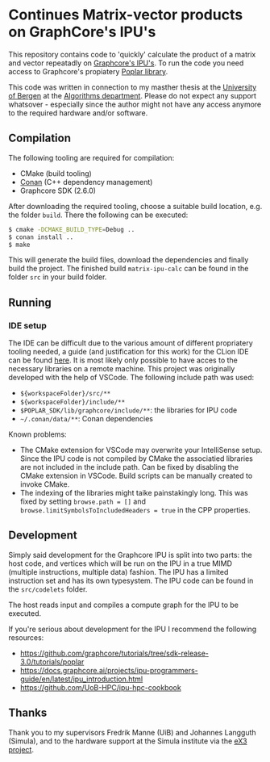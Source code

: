 # Continues Matrix-vector products on GraphCore's IPU's
This repository contains code to 'quickly' calculate the product of a matrix and vector repeatadly on [Graphcore's IPU's](https://www.graphcore.ai/products/ipu). To run the code you need access to Graphcore's propiatery [Poplar library](https://www.graphcore.ai/products/poplar).

This code was written in connection to my masther thesis at the [University of Bergen](https://uib.no/en) at the [Algorithms department](https://www.uib.no/en/rg/algo). Please do not expect any support whatsover - especially since the author might not have any access anymore to the required hardware and/or software.

## Compilation
The following tooling are required for compilation:
- CMake (build tooling)
- [Conan](https://conan.io/) (C++ dependency management)
- Graphcore SDK (2.6.0)

After downloading the required tooling, choose a suitable build location, e.g. the folder `build`. There the following can be executed:
```sh
$ cmake -DCMAKE_BUILD_TYPE=Debug ..
$ conan install ..
$ make
```
This will generate the build files, download the dependencies and finally build the project. The finished build `matrix-ipu-calc` can be found in the folder `src` in your build folder.

## Running


### IDE setup
The IDE can be difficult due to the various amount of different propriatery tooling needed, a guide (and justification for this work) for the CLion IDE can be found [here](https://github.com/UoB-HPC/ipu-hpc-cookbook/tree/main/productive-dev-workflow). It is most likely only possible to have acces to the necessary libraries on a remote machine. This project was originally developed with the help of VSCode. The following include path was used:
- `${workspaceFolder}/src/**`
- `${workspaceFolder}/include/**`
- `$POPLAR_SDK/lib/graphcore/include/**`: the libraries for IPU code
- `~/.conan/data/**`: Conan dependencies

Known problems:
- The CMake extension for VSCode may overwrite your IntelliSense setup. Since the IPU code is not compiled by CMake the associatied libraries are not included in the include path. Can be fixed by disabling the CMake extension in VSCode. Build scripts can be manually created to invoke CMake.
- The indexing of the libraries might taike painstakingly long. This was fixed by setting `browse.path = []` and `browse.limitSymbolsToIncludedHeaders = true` in the CPP properties.

## Development
Simply said development for the Graphcore IPU is split into two parts: the host code, and vertices which will be run on the IPU in a true MIMD (multiple instructions, multiple data) fashion. The IPU has a limited instruction set and has its own typesystem. The IPU code can be found in the `src/codelets` folder.

The host reads input and compiles a compute graph for the IPU to be executed. 

If you're serious about development for the IPU I recommend the following resources:
- https://github.com/graphcore/tutorials/tree/sdk-release-3.0/tutorials/poplar
- https://docs.graphcore.ai/projects/ipu-programmers-guide/en/latest/ipu_introduction.html
- https://github.com/UoB-HPC/ipu-hpc-cookbook

## Thanks
Thank you to my supervisors Fredrik Manne (UiB) and Johannes Langguth (Simula), and to the hardware support at the Simula institute via the [eX3 project](https://www.ex3.simula.no/).